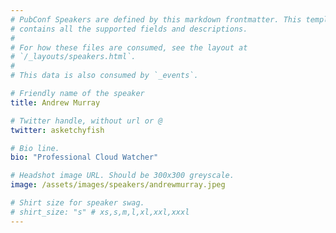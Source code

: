 ```yaml
---
# PubConf Speakers are defined by this markdown frontmatter. This template
# contains all the supported fields and descriptions.
#
# For how these files are consumed, see the layout at
# `/_layouts/speakers.html`.
#
# This data is also consumed by `_events`.

# Friendly name of the speaker
title: Andrew Murray

# Twitter handle, without url or @
twitter: asketchyfish

# Bio line.
bio: "Professional Cloud Watcher"

# Headshot image URL. Should be 300x300 greyscale.
image: /assets/images/speakers/andrewmurray.jpeg

# Shirt size for speaker swag.
# shirt_size: "s" # xs,s,m,l,xl,xxl,xxxl
---
```

